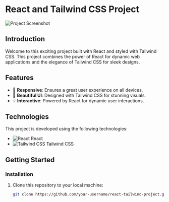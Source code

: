 # React and Tailwind CSS Project

![Project Screenshot](images/web3.png)

## Introduction

Welcome to this exciting project built with React and styled with Tailwind CSS. This project combines the power of React for dynamic web applications and the elegance of Tailwind CSS for sleek designs.

## Features

- 🚀 **Responsive**: Ensures a great user experience on all devices.
- 🎨 **Beautiful UI**: Designed with Tailwind CSS for stunning visuals.
- 💡 **Interactive**: Powered by React for dynamic user interactions.

## Technologies

This project is developed using the following technologies:

- ![React](https://img.icons8.com/ios/50/000000/react.png) React
- ![Tailwind CSS](https://img.icons8.com/color/96/000000/tailwind-css.png) Tailwind CSS

## Getting Started

### Installation

1. Clone this repository to your local machine:

   ```bash
   git clone https://github.com/your-username/react-tailwind-project.git
